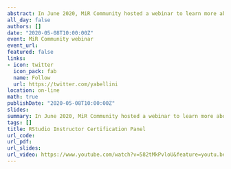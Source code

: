 ```yaml
---
abstract: In June 2020, MiR Community hosted a webinar to learn more about the process of becoming a certified Rstudio Instructor. I was part of the panel with [Shelmit Kariuki](https://twitter.com/Shel_Kariuki) and [Greg Wilson](https://twitter.com/gvwilson). 
all_day: false
authors: []
date: "2020-05-08T10:00:00Z"
event: MiR Community webinar
event_url: 
featured: false
links: 
- icon: twitter
  icon_pack: fab
  name: Follow
  url: https://twitter.com/yabellini 
location: on-line
math: true
publishDate: "2020-05-08T10:00:00Z"
slides:  
summary: In June 2020, MiR Community hosted a webinar to learn more about the process of becoming a certified Rstudio Instructor. I was part of the panel with [Shelmit Kariuki](https://twitter.com/Shel_Kariuki) and [Greg Wilson](https://twitter.com/gvwilson).  
tags: []
title: RStudio Instructor Certification Panel
url_code: 
url_pdf: 
url_slides: 
url_video: https://www.youtube.com/watch?v=582tMkPvloU&feature=youtu.be
---
```


## 